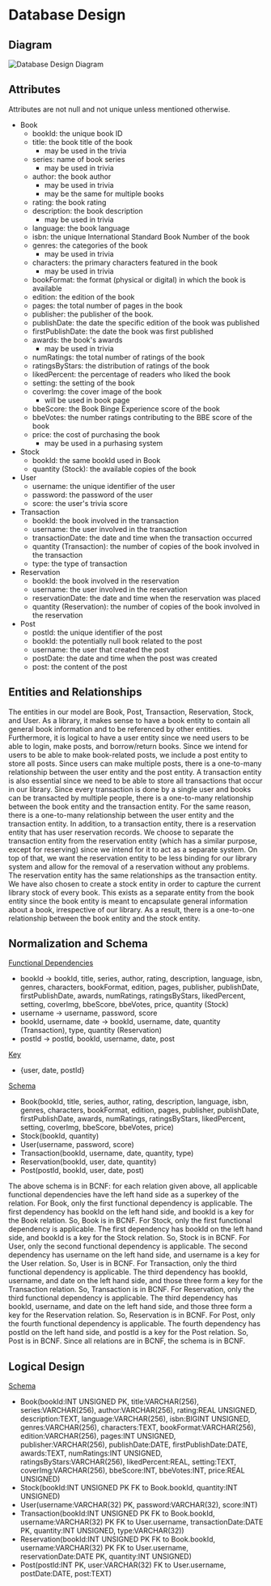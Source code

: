 # Database Design

## Diagram 

![Database Design Diagram](/img/DBDesignDiagram.png)

## Attributes
Attributes are not null and not unique unless mentioned otherwise.
- Book
    - bookId: the unique book ID
    - title: the book title of the book
        - may be used in the trivia
    - series: name of book series
        - may be used in trivia
    - author: the book author
        - may be used in trivia
        - may be the same for multiple books
    - rating: the book rating
    - description: the book description
        - may be used in trivia
    - language: the book language
    - isbn: the unique International Standard Book Number of the book
    - genres: the categories of the book
        - may be used in trivia
    - characters: the primary characters featured in the book
        - may be used in trivia
    - bookFormat: the format (physical or digital) in which the book is available
    - edition: the edition of the book
    - pages: the total number of pages in the book 
    - publisher: the publisher of the book.
    - publishDate: the date the specific edition of the book was published
    - firstPublishDate: the date the book was first published
    - awards: the book's awards
        - may be used in trivia
    - numRatings: the total number of ratings of the book
    - ratingsByStars: the distribution of ratings of the book
    - likedPercent: the percentage of readers who liked the book
    - setting: the setting of the book
    - coverImg: the cover image of the book 
        - will be used in book page
    - bbeScore: the Book Binge Experience score of the book
    - bbeVotes: the number ratings contributing to the BBE score of the book
    - price: the cost of purchasing the book
        - may be used in a purhasing system
- Stock
    - bookId: the same bookId used in Book
    - quantity (Stock): the available copies of the book
- User
    - username: the unique identifier of the user
    - password: the password of the user
    - score: the user's trivia score
- Transaction
    - bookId: the book involved in the transaction
    - username: the user involved in the transaction
    - transactionDate: the date and time when the transaction occurred
    - quantity (Transaction): the number of copies of the book involved in the transaction
    - type: the type of transaction
- Reservation
    - bookId: the book involved in the reservation
    - username: the user involved in the reservation
    - reservationDate: the date and time when the reservation was placed
    - quantity (Reservation): the number of copies of the book involved in the reservation
- Post
    - postId: the unique identifier of the post
    - bookId: the potentially null book related to the post
    - username: the user that created the post
    - postDate: the date and time when the post was created
    - post: the content of the post


## Entities and Relationships

The entities in our model are Book, Post, Transaction, Reservation, Stock, and User. As a library, it makes sense to have a book entity to contain all general book information and to be referenced by other entities. Furthermore, it is logical to have a user entity since we need users to be able to login, make posts, and borrow/return books. Since we intend for users to be able to make book-related posts, we include a post entity to store all posts. Since users can make multiple posts, there is a one-to-many relationship between the user entity and the post entity. A transaction entity is also essential since we need to be able to store all transactions that occur in our library. Since every transaction is done by a single user and books can be transacted by multiple people, there is a one-to-many relationship between the book entity and the transaction entity. For the same reason, there is a one-to-many relationship between the user entity and the transaction entity. In addition, to a transaction entity, there is a reservation entity that has user reservation records. We choose to separate the transaction entity from the reservation entity (which has a similar purpose, except for reserving) since we intend for it to act as a separate system. On top of that, we want the reservation entity to be less binding for our library system and allow for the removal of a reservation without any problems. The reservation entity has the same relationships as the transaction entity. We have also chosen to create a stock entity in order to capture the current library stock of every book. This exists as a separate entity from the book entity since the book entity is meant to encapsulate general information about a book, irrespective of our library. As a result, there is a one-to-one relationship between the book entity and the stock entity.

## Normalization and Schema

<ins>Functional Dependencies</ins>
*  bookId -> bookId, title, series, author, rating, description, language, isbn, genres, characters, bookFormat, edition, pages, publisher, publishDate, firstPublishDate, awards, numRatings, ratingsByStars, likedPercent, setting, coverImg, bbeScore, bbeVotes, price, quantity (Stock)
* username -> username, password, score
* bookId, username, date -> bookId, username, date, quantity (Transaction), type, quantity (Reservation)
* postId -> postId, bookId, username, date, post

<ins>Key</ins>
* {user, date, postId}

<ins>Schema</ins>
* Book(bookId, title, series, author, rating, description, language, isbn, genres, characters, bookFormat, edition, pages, publisher, publishDate, firstPublishDate, awards, numRatings, ratingsByStars, likedPercent, setting, coverImg, bbeScore, bbeVotes, price)
* Stock(bookId, quantity)
* User(username, password, score)
* Transaction(bookId, username, date, quantity, type)
* Reservation(bookId, user, date, quantity)
* Post(postId, bookId, user, date, post)


The above schema is in BCNF: for each relation given above, all applicable functional dependencies have the left hand side as a superkey of the relation. For Book, only the first functional dependency is applicable. The first dependency has bookId on the left hand side, and bookId is a key for the Book relation. So, Book is in BCNF. For Stock, only the first functional dependency is applicable. The first dependency has bookId on the left hand side, and bookId is a key for the Stock relation. So, Stock is in BCNF. For User, only the second functional dependency is applicable. The second dependency has username on the left hand side, and username is a key for the User relation. So, User is in BCNF. For Transaction, only the third functional dependency is applicable. The third dependency has bookId, username, and date on the left hand side, and those three form a key for the Transaction relation. So, Transaction is in BCNF. For Reservation, only the third functional dependency is applicable. The third dependency has bookId, username, and date on the left hand side, and those three form a key for the Reservation relation. So, Reservation is in BCNF. For Post, only the fourth functional dependency is applicable. The fourth dependency has postId on the left hand side, and postId is a key for the Post relation. So, Post is in BCNF. Since all relations are in BCNF, the schema is in BCNF.

## Logical Design

<ins>Schema</ins>
* Book(bookId:INT UNSIGNED PK, title:VARCHAR(256), series:VARCHAR(256), author:VARCHAR(256), rating:REAL UNSIGNED, description:TEXT, language:VARCHAR(256), isbn:BIGINT UNSIGNED, genres:VARCHAR(256), characters:TEXT, bookFormat:VARCHAR(256), edition:VARCHAR(256), pages:INT UNSIGNED, publisher:VARCHAR(256), publishDate:DATE, firstPublishDate:DATE, awards:TEXT, numRatings:INT UNSIGNED, ratingsByStars:VARCHAR(256), likedPercent:REAL, setting:TEXT, coverImg:VARCHAR(256), bbeScore:INT, bbeVotes:INT, price:REAL UNSIGNED)
* Stock(bookId:INT UNSIGNED PK FK to Book.bookId, quantity:INT UNSIGNED)
* User(username:VARCHAR(32) PK, password:VARCHAR(32), score:INT)
* Transaction(bookId:INT UNSIGNED PK FK to Book.bookId, username:VARCHAR(32) PK FK to User.username, transactionDate:DATE PK, quantity:INT UNSIGNED, type:VARCHAR(32))
* Reservation(bookId:INT UNSIGNED PK FK to Book.bookId, username:VARCHAR(32) PK FK to User.username, reservationDate:DATE PK, quantity:INT UNSIGNED)
* Post(postId:INT PK, user:VARCHAR(32) FK to User.username, postDate:DATE, post:TEXT)
